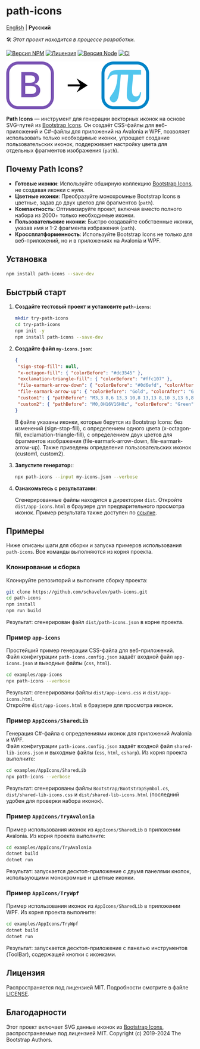 # path-icons

[English](README.md) | **Русский**

🛠️ *Этот проект находится в процессе разработки.*

[![Версия NPM](https://img.shields.io/npm/v/path-icons.svg)](https://www.npmjs.com/package/path-icons)
[![Лицензия](https://img.shields.io/npm/l/path-icons.svg)](https://github.com/schavelev/path-icons/blob/main/LICENSE)
[![Версия Node](https://img.shields.io/node/v/path-icons)](https://github.com/schavelev/path-icons#installation)
[![CI](https://github.com/schavelev/path-icons/actions/workflows/ci.yml/badge.svg)](https://github.com/schavelev/path-icons/actions)

![Логотипы](logos.svg)

**Path Icons** — инструмент для генерации векторных иконок на основе SVG-путей из [Bootstrap Icons](https://icons.getbootstrap.com/).
Он создаёт CSS-файлы для веб-приложений и C#-файлы для приложений на Avalonia и WPF, 
позволяет использовать только необходимые иконки, упрощает создание пользовательских иконок, поддерживает настройку цвета для отдельных фрагментов изображения (`path`).

## Почему Path Icons?

- **Готовые иконки**: Используйте обширную коллекцию [Bootstrap Icons](https://icons.getbootstrap.com/), не создавая иконки с нуля.
- **Цветные иконки**: Преобразуйте монохромные Bootstrap Icons в цветные, задав до двух цветов для фрагментов (`path`).
- **Компактность**: Оптимизируйте проект, включая вместо полного набора из 2000+ только необходимые иконки.
- **Пользовательские иконки**: Быстро создавайте собственные иконки, указав имя и 1-2 фрагмента избражения (`path`).
- **Кроссплатформенность**: Используйте Bootstrap Icons не только для веб-приложений, но и в приложениях на Avalonia и WPF.

## Установка

```bash
npm install path-icons --save-dev
```

## Быстрый старт

1. **Создайте тестовый проект и установите `path-icons`**:
   ```bash
   mkdir try-path-icons
   cd try-path-icons
   npm init -y
   npm install path-icons --save-dev
   ```

2. **Создайте файл `my-icons.json`**:
   ```json
   {
    "sign-stop-fill": null,
    "x-octagon-fill": { "colorBefore": "#dc3545" },
    "exclamation-triangle-fill": { "colorBefore": "#ffc107" },
    "file-earmark-arrow-down": { "colorBefore": "#0d6efd", "colorAfter": "Green" },
    "file-earmark-arrow-up": { "colorBefore": "Gold", "colorAfter": "Green" },
    "custom1": { "pathBefore": "M3,3 8,6 13,3 10,8 13,13 8,10 3,13 6,8z", "colorBefore": "Red" },
    "custom2": { "pathBefore": "M0,0H16V16H0z", "colorBefore": "Green", "pathAfter": "M5,3 13,11 11,13 3,5z M13,5 5,13 3,11 11,3z", "colorAfter": "Red" }
   }
   ```
   В файле указаны иконки, которые берутся из Bootstrap Icons: без изменений (sign-stop-fill),
   с определением одного цвета (x-octagon-fill, exclamation-triangle-fill), с определением двух цветов для фрагментов изображения (file-earmark-arrow-down, file-earmark-arrow-up).
   Также приведены определения пользовательских иконок (custom1, custom2).
   

3. **Запустите генератор:**:
   ```bash
   npx path-icons --input my-icons.json --verbose
   ```

4. **Ознакомьтесь с результатами**:

   Сгенерированные файлы находятся в директории `dist`. Откройте `dist/app-icons.html` в браузере для предварительного просмотра иконок.
   Пример результата также доступен по [ссылке](https://schavelev.github.io/path-icons/examples/quick-start/my-icons.html).

## Примеры

Ниже описаны шаги для сборки и запуска примеров использования `path-icons`. Все команды выполняются из корня проекта.

### Клонирование и сборка
Клонируйте репозиторий и выполните сборку проекта:
```bash
git clone https://github.com/schavelev/path-icons.git
cd path-icons
npm install
npm run build
```
Результат: сгенерирован файл `dist/path-icons.json` в корне проекта.

### Пример `app-icons`
Простейший пример генерации CSS-файла для веб-приложений.  
Файл конфигурации `path-icons.config.json` задаёт входной файл `app-icons.json` и выходные файлы (`css`, `html`).
```bash
cd examples/app-icons
npx path-icons --verbose
```
Результат: сгенерированы файлы `dist/app-icons.css` и `dist/app-icons.html`.  
Откройте `dist/app-icons.html` в браузере для просмотра иконок.

### Пример `AppIcons/SharedLib`
Генерация C#-файла с определениями иконок для приложений Avalonia и WPF.  
Файл конфигурации `path-icons.config.json` задаёт входной файл `shared-lib-icons.json` и выходные файлы (`css`, `html`, `csharp`).
Из корня проекта выполните:
```bash
cd examples/AppIcons/SharedLib
npx path-icons --verbose
```
Результат: сгенерированы файлы `Bootstrap/BootstrapSymbol.cs`, `dist/shared-lib-icons.css` и `dist/shared-lib-icons.html` (последний удобен для проверки набора иконок).

### Пример `AppIcons/TryAvalonia`
Пример использования иконок из `AppIcons/SharedLib` в приложении Avalonia.
Из корня проекта выполните:
```bash
cd examples/AppIcons/TryAvalonia
dotnet build
dotnet run
```
Результат: запускается десктоп-приложение с двумя панелями кнопок, использующими монохромные и цветные иконки.

### Пример `AppIcons/TryWpf`
Пример использования иконок из `AppIcons/SharedLib` в приложении WPF.
Из корня проекта выполните:
```bash
cd examples/AppIcons/TryWpf
dotnet build
dotnet run
```
Результат: запускается десктоп-приложение с панелью инструментов (ToolBar), содержащей кнопки с иконками.

## Лицензия

Распространяется под лицензией MIT. Подробности смотрите в файле [LICENSE](LICENSE).

## Благодарности

Этот проект включает SVG данные иконок из [Bootstrap Icons](https://github.com/twbs/icons), распространяемые под лицензией MIT. Copyright (c) 2019-2024 The Bootstrap Authors. 
